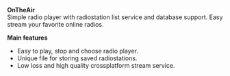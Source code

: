 <!DOCTYPE html>
<html>

<head>
  <meta charset="utf-8">
  <meta name="viewport" content="width=device-width, initial-scale=1.0">
  <link rel="stylesheet" href="https://stackedit.io/style.css" />
</head>

<body class="stackedit">
  <div class="stackedit__html"><p><strong>OnTheAir</strong><br>
Simple radio player with radiostation list service and database support. Easy stream your favorite online radios.</p>
<p><strong>Main features</strong></p>
<ul>
<li>Easy to play, stop and choose radio player.</li>
<li>Unique file for storing saved radiostations.</li>
<li>Low loss and high quality crossplatform stream service.</li>
</ul>
</div>
</body>

</html>
